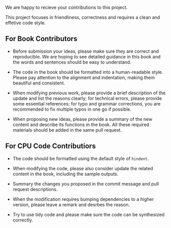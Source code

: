 We are happy to recieve your contributions to this project. 

This project focuses in friendliness, correctness and requires a clean and effetive code style.

## For Book Contributors

- Before submission your ideas, please make sure they are correct and reproducible. We are hoping to see detailed guidance
in this book and the words and sentences should be easy to understand.

- The code in the book should be formatted into a human-readable style. Please pay attention to the alignment 
and indentation, making them beautiful and consistent.

- When modifying previous work, please provide a brief description of the update and list the reasons clearly; 
for technical errors, please provide some essential references; for typo and grammar corrections, you are recommended to fix multiple typos 
in one go if possible.

- When proposing new
ideas, please provide a summary of the new content and describe its functions in the book. 
All these required materials should be added in the same pull request.

## For CPU Code Contributiors

- The code should be formatted using the default style of `hindent`.

- When modifying the code, please also consider update the related content in the book, including the sample outputs.

- Summary the changes you proposed in the commit message and pull request descriptions.

- When the modification requires bumping dependencies to a higher version, please leave a remark and desrbes the reason. 

- Try to use tidy code and please make sure the code can be synthesized correctly.



